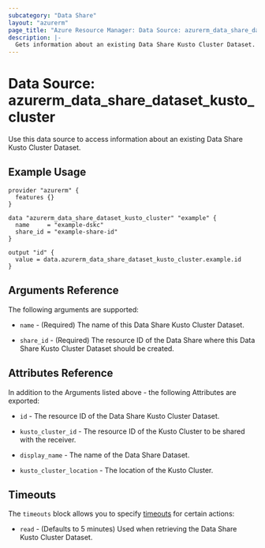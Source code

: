 ```yaml
---
subcategory: "Data Share"
layout: "azurerm"
page_title: "Azure Resource Manager: Data Source: azurerm_data_share_dataset_kusto_cluster"
description: |-
  Gets information about an existing Data Share Kusto Cluster Dataset.
---
```


# Data Source: azurerm_data_share_dataset_kusto_cluster

Use this data source to access information about an existing Data Share Kusto Cluster Dataset.

## Example Usage

```hcl
provider "azurerm" {
  features {}
}

data "azurerm_data_share_dataset_kusto_cluster" "example" {
  name     = "example-dskc"
  share_id = "example-share-id"
}

output "id" {
  value = data.azurerm_data_share_dataset_kusto_cluster.example.id
}
```

## Arguments Reference

The following arguments are supported:

* `name` - (Required) The name of this Data Share Kusto Cluster Dataset.

* `share_id` - (Required) The resource ID of the Data Share where this Data Share Kusto Cluster Dataset should be created.

## Attributes Reference

In addition to the Arguments listed above - the following Attributes are exported: 

* `id` - The resource ID of the Data Share Kusto Cluster Dataset.

* `kusto_cluster_id` - The resource ID of the Kusto Cluster to be shared with the receiver.

* `display_name` - The name of the Data Share Dataset.

* `kusto_cluster_location` - The location of the Kusto Cluster.

## Timeouts

The `timeouts` block allows you to specify [timeouts](https://www.terraform.io/docs/configuration/resources.html#timeouts) for certain actions:

* `read` - (Defaults to 5 minutes) Used when retrieving the Data Share Kusto Cluster Dataset.
